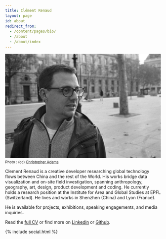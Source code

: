 ```yaml
---
title: Clément Renaud
layout: page
id: about
redirect_from:
  - /content/pages/bio/
  - /about
  - /about/index
---
```


![](/uploads/ClementRenaud_by_ChrisAdams.jpg)
<small style="text-align:right">
  Photo : (cc) [Christopher Adams](http://chris.raysend.com)
</small>

Clement Renaud is a creative developer researching global technology flows between China and the rest of the World. His works bridge data  visualization and on-site field investigation, spanning anthropology, geography, art, design, product development and coding. He currently holds a research position at the Institute for Area and Global Studies at EPFL (Switzerland). He lives and works in Shenzhen (China) and Lyon (France).

He is available for projects, exhibitions, speaking engagements, and media inquiries.

Read the [full CV](/cv) or find more on [Linkedin](http://fr.linkedin.com/in/clementrenaud) or [Github](http://github.com/clemsos).


{% include social.html %}
